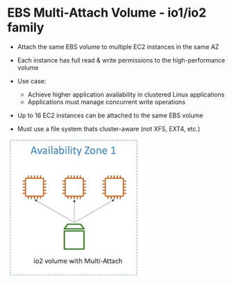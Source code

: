 # EBS Multi-Attach Volume - io1/io2 family

- Attach the same EBS volume to multiple EC2 instances in the same AZ
- Each instance has full read & write permissions to the high-performance volume

- Use case:
    - Achieve higher application availability in clustered Linux applications
    - Applications must manage concurrent write operations

- Up to 16 EC2 instances can be attached to the same EBS volume
- Must use a file system thats cluster-aware (not XFS, EXT4, etc.)

![Alt text](images/ebs-multi-attach.png)
